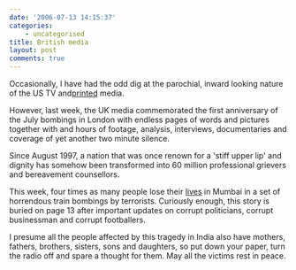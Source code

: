 ```yaml
---
date: '2006-07-13 14:15:37'
categories:
    - uncategorised
title: British media
layout: post
comments: true
---
```


Occasionally, I have had the odd dig at the parochial, inward looking
nature of the US TV
and[printed](http://www.nbrightside.com/blog/2006/06/14/the-imminent-death-of-newspapers/)
media.

However, last week, the UK media commemorated the first anniversary of
the July bombings in London with endless pages of words and pictures
together with and hours of footage, analysis, interviews, documentaries
and coverage of yet another two minute silence.

Since August 1997, a nation that was once renown for a 'stiff upper lip'
and dignity has somehow been transformed into 60 million professional
grievers and bereavement counsellors.

This week, four times as many people lose their
[lives](http://news.bbc.co.uk/1/hi/in_depth/south_asia/2006/mumbai_train_attacks/default.stm)
in Mumbai in a set of horrendous train bombings by terrorists. Curiously
enough, this story is buried on page 13 after important updates on
corrupt politicians, corrupt businessman and corrupt footballers.

I presume all the people affected by this tragedy in India also have
mothers, fathers, brothers, sisters, sons and daughters, so put down
your paper, turn the radio off and spare a thought for them. May all the
victims rest in peace.
